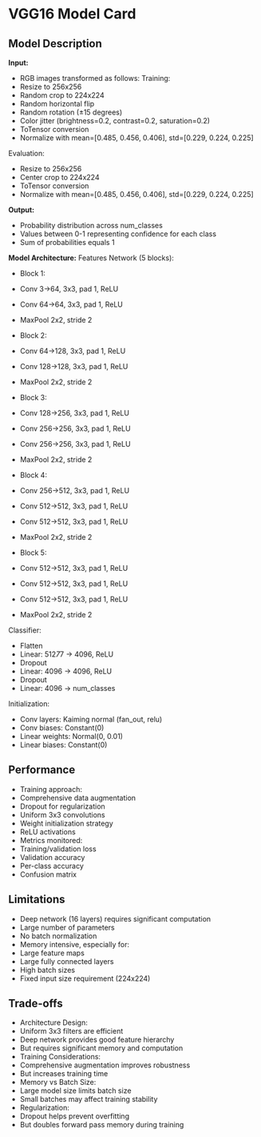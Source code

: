 # VGG16 Model Card

## Model Description

**Input:** 
- RGB images transformed as follows:
 Training:
 - Resize to 256x256
 - Random crop to 224x224
 - Random horizontal flip
 - Random rotation (±15 degrees)
 - Color jitter (brightness=0.2, contrast=0.2, saturation=0.2)
 - ToTensor conversion
 - Normalize with mean=[0.485, 0.456, 0.406], std=[0.229, 0.224, 0.225]

 Evaluation:
 - Resize to 256x256
 - Center crop to 224x224
 - ToTensor conversion
 - Normalize with mean=[0.485, 0.456, 0.406], std=[0.229, 0.224, 0.225]

**Output:**
- Probability distribution across num_classes
- Values between 0-1 representing confidence for each class
- Sum of probabilities equals 1

**Model Architecture:**
Features Network (5 blocks):
- Block 1:
 - Conv 3->64, 3x3, pad 1, ReLU
 - Conv 64->64, 3x3, pad 1, ReLU
 - MaxPool 2x2, stride 2

- Block 2:
 - Conv 64->128, 3x3, pad 1, ReLU
 - Conv 128->128, 3x3, pad 1, ReLU
 - MaxPool 2x2, stride 2

- Block 3:
 - Conv 128->256, 3x3, pad 1, ReLU
 - Conv 256->256, 3x3, pad 1, ReLU
 - Conv 256->256, 3x3, pad 1, ReLU
 - MaxPool 2x2, stride 2

- Block 4:
 - Conv 256->512, 3x3, pad 1, ReLU
 - Conv 512->512, 3x3, pad 1, ReLU
 - Conv 512->512, 3x3, pad 1, ReLU
 - MaxPool 2x2, stride 2

- Block 5:
 - Conv 512->512, 3x3, pad 1, ReLU
 - Conv 512->512, 3x3, pad 1, ReLU
 - Conv 512->512, 3x3, pad 1, ReLU
 - MaxPool 2x2, stride 2

Classifier:
- Flatten
- Linear: 512*7*7 -> 4096, ReLU
- Dropout
- Linear: 4096 -> 4096, ReLU
- Dropout
- Linear: 4096 -> num_classes

Initialization:
- Conv layers: Kaiming normal (fan_out, relu)
- Conv biases: Constant(0)
- Linear weights: Normal(0, 0.01)
- Linear biases: Constant(0)

## Performance
- Training approach:
 - Comprehensive data augmentation
 - Dropout for regularization
 - Uniform 3x3 convolutions
 - Weight initialization strategy
 - ReLU activations
- Metrics monitored:
 - Training/validation loss
 - Validation accuracy
 - Per-class accuracy
 - Confusion matrix

## Limitations
- Deep network (16 layers) requires significant computation
- Large number of parameters
- No batch normalization
- Memory intensive, especially for:
 - Large feature maps
 - Large fully connected layers
 - High batch sizes
- Fixed input size requirement (224x224)

## Trade-offs
- Architecture Design:
 - Uniform 3x3 filters are efficient
 - Deep network provides good feature hierarchy
 - But requires significant memory and computation
- Training Considerations:
 - Comprehensive augmentation improves robustness
 - But increases training time
- Memory vs Batch Size:
 - Large model size limits batch size
 - Small batches may affect training stability
- Regularization:
 - Dropout helps prevent overfitting
 - But doubles forward pass memory during training
